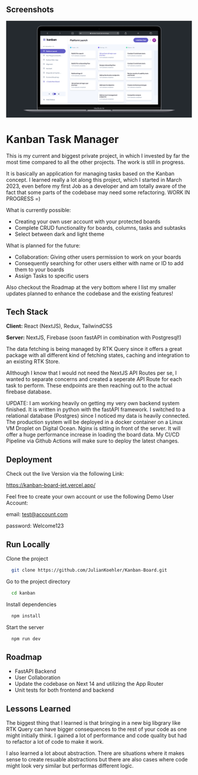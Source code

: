 
## Screenshots

![App Screenshot](https://github.com/JulianKoehler/Kanban-Board/blob/main/public/assets/preview.png?raw=true)


# Kanban Task Manager

This is my current and biggest private project, in which I invested by far the most time compared to all the other projects. The work is still in progress.

It is basically an application for managing tasks based on the Kanban concept. I learned really a lot along this project, which I started in March 2023, even before my first Job as a developer and am totally aware of the fact that some parts of the codebase may need some refactoring. WORK IN PROGRESS =)

What is currently possible:

* Creating your own user account with your protected boards
* Complete CRUD functionality for boards, columns, tasks and subtasks
* Select between dark and light theme

What is planned for the future:

* Collaboration: Giving other users permission to work on your boards
* Consequently searching for other users either with name or ID to add them to your boards
* Assign Tasks to specific users

Also checkout the Roadmap at the very bottom where I list my smaller updates planned to enhance the codebase and the existing features!

## Tech Stack

**Client:** React (NextJS), Redux, TailwindCSS

**Server:** NextJS, Firebase (soon fastAPI in combination with Postgresql!)

The data fetching is being managed by RTK Query since it offers a great package with all different kind of fetching states, caching and integration to an existing RTK Store.

Allthough I know that I would not need the NextJS API Routes per se, I wanted to separate concerns and created a seperate API Route for each task to perform. These endpoints are then reaching out to the actual firebase database.

UPDATE: I am working heavily on getting my very own backend system finished. It is written in python with the fastAPI framework. I switched to a relational database (Postgres) since I noticed my data is heavily connected. The production system will be deployed in a docker container on a Linux VM Droplet on Digital Ocean. Nginx is sitting in front of the server. It will offer a huge performance increase in loading the board data. My CI/CD Pipeline via Github Actions will make sure to deploy the latest changes.


## Deployment

Check out the live Version via the following Link:

https://kanban-board-jet.vercel.app/

Feel free to create your own account or use the following Demo User Account:

email: test@account.com

password: Welcome123


## Run Locally

Clone the project

```bash
  git clone https://github.com/JulianKoehler/Kanban-Board.git
```

Go to the project directory

```bash
  cd kanban
```

Install dependencies

```bash
  npm install
```

Start the server

```bash
  npm run dev
```


## Roadmap

- FastAPI Backend
- User Collaboration
- Update the codebase on Next 14 and utilizing the App Router
- Unit tests for both frontend and backend


## Lessons Learned

The biggest thing that I learned is that bringing in a new big libgrary like RTK Query can have bigger consequences to the rest of your code as one might initially think. I gained a lot of performance and code quality but had to refactor a lot of code to make it work.

I also learned a lot about abstraction. There are situations where it makes sense to create resuable abstractions but there are also cases where code might look very similar but performas different logic.